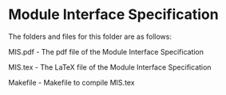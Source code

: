 # Module Interface Specification

The folders and files for this folder are as follows:

MIS.pdf - The pdf file of the Module Interface Specification

MIS.tex - The LaTeX file of the Module Interface Specification

Makefile - Makefile to compile MIS.tex
